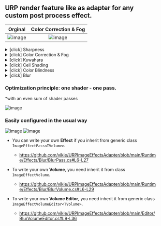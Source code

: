 ## URP render feature like as adapter for any custom post process effect.

Orginal             |  Color Correction & Fog
:-------------------------:|:-------------------------:
![image](https://github.com/user-attachments/assets/304a4045-aa7a-486a-b8a2-a64b2acca617)  | ![image](https://github.com/user-attachments/assets/36eb2c31-b658-4d79-a1fd-ab97673247dd)

<details>
  <summary>[click] Sharpness</summary>
  
![image](https://github.com/user-attachments/assets/9f31e731-2d51-4fcd-afde-4a547134844c)
![image](https://github.com/user-attachments/assets/41774681-ce5a-437c-bd2c-d281e9fc4945)
  
</details>

<details>
   <summary>[click] Color Correction & Fog</summary>

![image](https://github.com/user-attachments/assets/e47cad49-8511-4b51-816e-085528747a2b)
![image](https://github.com/user-attachments/assets/984d3fa9-7e1c-4767-8360-d65f935d7c9f)
![image](https://github.com/user-attachments/assets/36eb2c31-b658-4d79-a1fd-ab97673247dd)
  
</details>

<details>
  <summary>[click] Kuwahara</summary>

![image](https://github.com/user-attachments/assets/2a2d56d7-be85-4973-baff-6565ab5917cd)
![image](https://github.com/user-attachments/assets/a4fcb28c-8273-4931-bee1-4df4b9fc71d4)

</details>

<details>
  <summary>[click] Cell Shading</summary>

![image](https://github.com/user-attachments/assets/a8ccf886-47c9-43bb-999b-0e17251975dc)
![image](https://github.com/user-attachments/assets/3b4f64db-e46b-461e-ac27-5a2ebf6ca9a4)

</details>

<details>
  <summary>[click] Color Blindness</summary>

![image](https://github.com/user-attachments/assets/942fa86b-f3c3-479f-a34c-2fd15efac20b)


<details>
  <summary>[click] Protanomaly</summary>

![image](https://github.com/user-attachments/assets/67b3a05d-77c0-44e2-a8e1-0209240d96fb)
  
</details>

<details>
  <summary>[click] Deuteranomaly</summary>

![image](https://github.com/user-attachments/assets/9d236e9a-d36c-442b-a325-c94cf42a1ce1)
  
</details>

<details>
  <summary>[click] Tritanomaly</summary>

![image](https://github.com/user-attachments/assets/822863a0-8434-4bd4-a4ff-821acc88ceb8)
  
</details>

</details>



<details>
  <summary>[click] Blur</summary>
  
![image](https://github.com/user-attachments/assets/5c7bc2c2-d0ca-47b7-b93a-bc02e5e4b466)
![image](https://github.com/user-attachments/assets/4dc30476-a154-40da-98df-051c85aa8ac2)

<details>
  <summary>[click] Box</summary>

![image](https://github.com/user-attachments/assets/90e0a78b-e024-4ac7-98dc-801ecde9566b)

</details>

<details>
  <summary>[click] Gaussian</summary>

![image](https://github.com/user-attachments/assets/b11859fc-b1aa-4017-9261-c74221592230)
  
</details>
  
</details>

</details>

### Optimization principle: one shader - one pass.
*with an even sum of shader passes

![image](https://github.com/user-attachments/assets/1ab1978d-ff2f-4333-9258-a41ec4bbd075)

### Easily configured in the usual way

![image](https://github.com/user-attachments/assets/68dd0a05-15b8-46d1-b9b2-c458c8db8eb5)
![image](https://github.com/user-attachments/assets/f4a7b514-0fb9-40f7-b088-ac6db9ef08a7)

- You can write your own **Effect** if you inherit from generic class `ImageEffectPass<TVolume>`.
  - https://github.com/vikle/URPImageEffectsAdapter/blob/main/Runtime/Effects/Blur/BlurPass.cs#L6-L27

- To write your own **Volume**, you need inherit it from class `ImageEffectVolume`.
  - https://github.com/vikle/URPImageEffectsAdapter/blob/main/Runtime/Effects/Blur/BlurVolume.cs#L6-L29

- To write your own **Volume Editor**, you need inherit it from generic class `ImageEffectVolumeEditor<TVolume>`.
  - https://github.com/vikle/URPImageEffectsAdapter/blob/main/Editor/BlurVolumeEditor.cs#L9-L36
